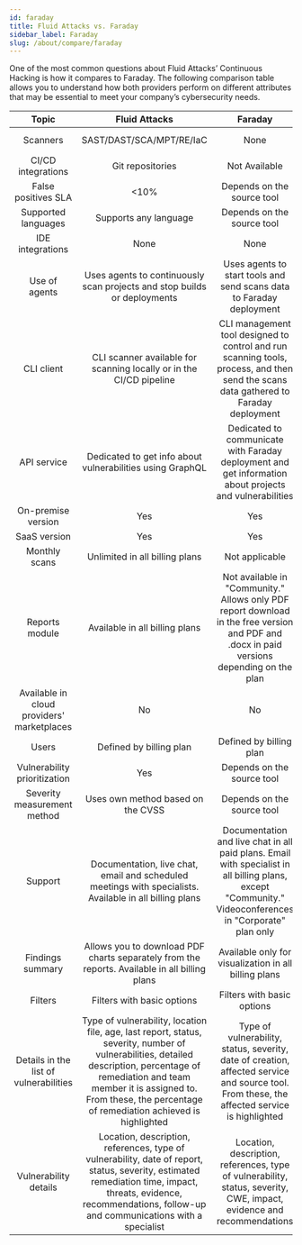 ```yaml
---
id: faraday
title: Fluid Attacks vs. Faraday
sidebar_label: Faraday
slug: /about/compare/faraday
---
```


One of the most common questions about
Fluid Attacks’ Continuous Hacking is
how it compares to Faraday.
The following comparison table allows
you to understand how both providers perform
on different attributes that may be essential
to meet your company’s cybersecurity needs.

|                    **Topic**                    |                                                                                                                  **Fluid Attacks**                                                                                                                  |                                                                                 **Faraday**                                                                                 | **Advantage** |
|:-----------------------------------------------:|:---------------------------------------------------------------------------------------------------------------------------------------------------------------------------------------------------------------------------------------------------:|:---------------------------------------------------------------------------------------------------------------------------------------------------------------------------:|:-------------:|
| Scanners                                        | SAST/DAST/SCA/MPT/RE/IaC                                                                                                                                                                                                                            | None                                                                                                                                                                        | Fluid Attacks |
| CI/CD integrations                              | Git repositories                                                                                                                                                                                                                                    | Not Available                                                                                                                                                               | Fluid Attacks |
| False positives SLA                             |                                                                                                                                                                                                                                                <10% | Depends on the source tool                                                                                                                                                  | Fluid Attacks |
| Supported languages                             | Supports any language                                                                                                                                                                                                                               | Depends on the source tool                                                                                                                                                  | Fluid Attacks |
| IDE integrations                                | None                                                                                                                                                                                                                                                | None                                                                                                                                                                        | Similar       |
| Use of agents                                   | Uses agents to continuously scan projects and stop builds or deployments                                                                                                                                                                            | Uses agents to start tools and send scans data to Faraday deployment                                                                                                        | Similar       |
| CLI client                                      | CLI scanner available for scanning locally or in the CI/CD pipeline                                                                                                                                                                                 | CLI management tool designed to control and run scanning tools, process, and then send the scans data gathered to Faraday deployment                                        | Similar       |
| API service                                     | Dedicated to get info about vulnerabilities using GraphQL                                                                                                                                                                                           | Dedicated to communicate with Faraday deployment and get information about projects and vulnerabilities                                                                     | Similar       |
| On-premise version                              | Yes                                                                                                                                                                                                                                                 | Yes                                                                                                                                                                         | Similar       |
| SaaS version                                    | Yes                                                                                                                                                                                                                                                 | Yes                                                                                                                                                                         | Similar       |
| Monthly scans                                   | Unlimited in all billing plans                                                                                                                                                                                                                      | Not applicable                                                                                                                                                              | Fluid Attacks |
| Reports module                                  | Available in all billing plans                                                                                                                                                                                                                      | Not available in "Community." Allows only PDF report download in the free version and PDF and .docx in paid versions depending on the plan                                  | Fluid Attacks |
| Available in cloud providers' marketplaces      | No                                                                                                                                                                                                                                                  | No                                                                                                                                                                          | Similar       |
| Users                                           | Defined by billing plan                                                                                                                                                                                                                             | Defined by billing plan                                                                                                                                                     | Similar       |
| Vulnerability prioritization                    | Yes                                                                                                                                                                                                                                                 | Depends on the source tool                                                                                                                                                  | Fluid Attacks |
| Severity measurement method                     | Uses own method based on the CVSS                                                                                                                                                                                                                   | Depends on the source tool                                                                                                                                                  | Fluid Attacks |
| Support                                         | Documentation, live chat, email and scheduled meetings with specialists. Available in all billing plans                                                                                                                                             | Documentation and live chat in all paid plans. Email with specialist in all billing plans, except "Community." Videoconferences in "Corporate" plan only                    | Fluid Attacks |
| Findings summary                                | Allows you to download PDF charts separately from the reports. Available in all billing plans                                                                                                                                                       | Available only for visualization in all billing plans                                                                                                                       | Fluid Attacks |
| Filters                                         | Filters with basic options                                                                                                                                                                                                                          | Filters with basic options                                                                                                                                                  | Similar       |
| Details in the list of vulnerabilities          | Type of vulnerability, location file, age, last report, status, severity, number of vulnerabilities, detailed description, percentage of remediation and team member it is assigned to. From these, the percentage of remediation achieved is highlighted | Type of vulnerability, status, severity, date of creation, affected service and source tool. From these, the affected service is highlighted                                | Similar       |
| Vulnerability details                           | Location, description, references, type of vulnerability, date of report, status, severity, estimated remediation time, impact, threats, evidence, recommendations, follow-up and communications with a specialist                                  | Location, description, references, type of vulnerability, status, severity, CWE, impact, evidence and recommendations                                                       | Similar       |
